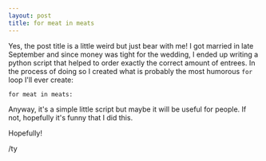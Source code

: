 ```yaml
---
layout: post
title: for meat in meats
---
```


Yes, the post title is a little weird but just bear with me! I got married in late September and since money was tight for the wedding, I ended up writing a python script that helped to order exactly the correct amount of entrees. In the process of doing so I created what is probably the most humorous `for` loop I'll ever create:

`for meat in meats:`

Anyway, it's a simple little script but maybe it will be useful for people. If not, hopefully it's funny that I did this.

Hopefully!

/ty
